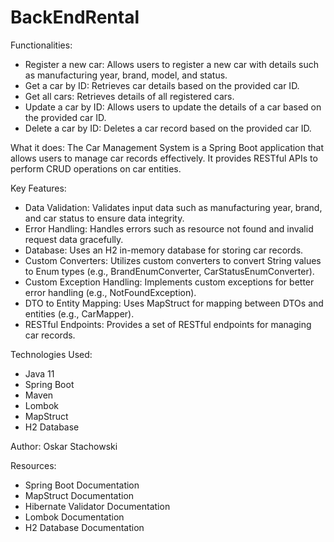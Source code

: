 ﻿# BackEndRental

 
Functionalities:
- Register a new car: Allows users to register a new car with details such as manufacturing year, brand, model, and status.
- Get a car by ID: Retrieves car details based on the provided car ID.
- Get all cars: Retrieves details of all registered cars.
- Update a car by ID: Allows users to update the details of a car based on the provided car ID.
- Delete a car by ID: Deletes a car record based on the provided car ID.

What it does:
The Car Management System is a Spring Boot application that allows users to manage car records effectively. It provides RESTful APIs to perform CRUD operations on car entities.

Key Features:
- Data Validation: Validates input data such as manufacturing year, brand, and car status to ensure data integrity.
- Error Handling: Handles errors such as resource not found and invalid request data gracefully.
- Database: Uses an H2 in-memory database for storing car records.
- Custom Converters: Utilizes custom converters to convert String values to Enum types (e.g., BrandEnumConverter, CarStatusEnumConverter).
- Custom Exception Handling: Implements custom exceptions for better error handling (e.g., NotFoundException).
- DTO to Entity Mapping: Uses MapStruct for mapping between DTOs and entities (e.g., CarMapper).
- RESTful Endpoints: Provides a set of RESTful endpoints for managing car records.

Technologies Used:
- Java 11
- Spring Boot
- Maven
- Lombok
- MapStruct
- H2 Database

Author:
Oskar Stachowski

Resources:
- Spring Boot Documentation
- MapStruct Documentation
- Hibernate Validator Documentation
- Lombok Documentation
- H2 Database Documentation
